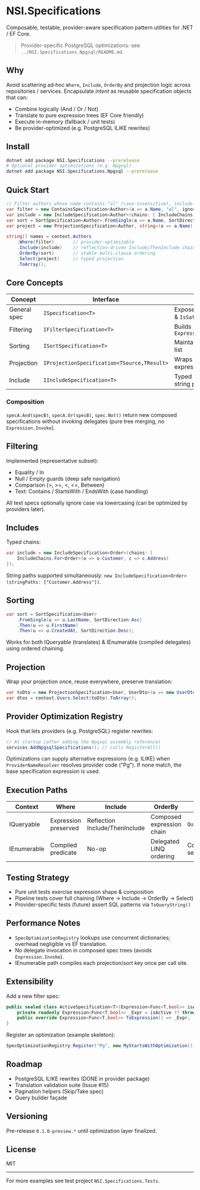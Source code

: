﻿# NSI.Specifications

Composable, testable, provider-aware specification pattern utilities for .NET / EF Core.

> Provider-specific PostgreSQL optimizations: see `../NSI.Specifications.Npgsql/README.md`.

## Why

Avoid scattering ad‑hoc `Where`, `Include`, `OrderBy` and projection logic across repositories / services. Encapsulate *intent* as reusable specification objects that can:

* Combine logically (And / Or / Not)
* Translate to pure expression trees (EF Core friendly)
* Execute in-memory (fallback / unit tests)
* Be provider-optimized (e.g. PostgreSQL ILIKE rewrites)

## Install

```bash
dotnet add package NSI.Specifications --prerelease
# Optional provider optimizations (e.g. Npgsql)
dotnet add package NSI.Specifications.Npgsql --prerelease
```

## Quick Start

```csharp
// Filter authors whose name contains "al" (case-insensitive), include books, sort, project names.
var filter = new ContainsSpecification<Author>(a => a.Name, "al", ignoreCase: true);
var include = new IncludeSpecification<Author>(chains: [ IncludeChains.For<Author>(a => a.Books) ]);
var sort = SortSpecification<Author>.FromSingle(a => a.Name, SortDirection.Asc);
var project = new ProjectionSpecification<Author, string>(a => a.Name);

string[] names = context.Authors
	.Where(filter)       // provider-optimizable
	.Include(include)    // reflection-driven Include/ThenInclude chain
	.OrderBy(sort)       // stable multi-clause ordering
	.Select(project)     // typed projection
	.ToArray();
```

## Core Concepts

| Concept | Interface | Notes |
|---------|-----------|-------|
| General spec | `ISpecification<T>` | Exposes `ToExpression()` & `IsSatisfiedBy()` |
| Filtering | `IFilterSpecification<T>` | Builds `Expression<Func<T,bool>>` |
| Sorting | `ISortSpecification<T>` | Maintains ordered clause list |
| Projection | `IProjectionSpecification<TSource,TResult>` | Wraps selector expression |
| Include | `IIncludeSpecification<T>` | Typed lambda chains + string paths |

### Composition

`specA.And(specB)`, `specA.Or(specB)`, `spec.Not()` return new composed specifications without invoking delegates (pure tree merging, no `Expression.Invoke`).

## Filtering

Implemented (representative subset):

* Equality / In
* Null / Empty guards (deep safe navigation)
* Comparison (>, >=, <, <=, Between)
* Text: Contains / StartsWith / EndsWith (case handling)

All text specs optionally ignore case via lowercasing (can be optimized by providers later).

## Includes

Typed chains:

```csharp
var include = new IncludeSpecification<Order>(chains: [
	IncludeChains.For<Order>(o => o.Customer, c => c.Address)
]);
```

String paths supported simultaneously: `new IncludeSpecification<Order>(stringPaths: ["Customer.Address"])`.

## Sorting

```csharp
var sort = SortSpecification<User>
	.FromSingle(u => u.LastName, SortDirection.Asc)
	.Then(u => u.FirstName)
	.Then(u => u.CreatedAt, SortDirection.Desc);
```

Works for both IQueryable (translates) & IEnumerable (compiled delegates) using ordered chaining.

## Projection

Wrap your projection once, reuse everywhere, preserve translation:

```csharp
var toDto = new ProjectionSpecification<User, UserDto>(u => new UserDto(u.Id, u.Email));
var dtos = context.Users.Select(toDto).ToArray();
```

## Provider Optimization Registry

Hook that lets providers (e.g. PostgreSQL) register rewrites:

```csharp
// At startup (after adding the Npgsql assembly reference)
services.AddNpgsqlSpecifications(); // calls RegisterAll()
```

Optimizations can supply alternative expressions (e.g. ILIKE) when `ProviderNameResolver` resolves provider code ("Pg"). If none match, the base specification expression is used.

## Execution Paths

| Context | Where | Include | OrderBy | Select |
|---------|-------|---------|---------|--------|
| IQueryable | Expression preserved | Reflection Include/ThenInclude | Composed expression chain | `Queryable.Select` |
| IEnumerable | Compiled predicate | No-op | Delegated LINQ ordering | Compiled selector |

## Testing Strategy

* Pure unit tests exercise expression shape & composition
* Pipeline tests cover full chaining (Where → Include → OrderBy → Select)
* Provider-specific tests (future) assert SQL patterns via `ToQueryString()`

## Performance Notes

* `SpecOptimizationRegistry` lookups use concurrent dictionaries; overhead negligible vs EF translation.
* No delegate invocation in composed spec trees (avoids `Expression.Invoke`).
* IEnumerable path compiles each projection/sort key once per call site.

## Extensibility

Add a new filter spec:

```csharp
public sealed class ActiveSpecification<T>(Expression<Func<T,bool>> isActive) : Specification<T>, IFilterSpecification<T> {
	private readonly Expression<Func<T,bool>> _Expr = isActive ?? throw new ArgumentNullException(nameof(isActive));
	public override Expression<Func<T,bool>> ToExpression() => _Expr;
}
```

Register an optimization (example skeleton):

```csharp
SpecOptimizationRegistry.Register("Pg", new MyStartsWithOptimization());
```

## Roadmap

* PostgreSQL ILIKE rewrites (DONE in provider package)
* Translation validation suite (Issue #15)
* Pagination helpers (Skip/Take spec)
* Query builder façade

## Versioning

Pre-release `0.1.0-preview.*` until optimization layer finalized.

## License

MIT

---

For more examples see test project `NSI.Specifications.Tests`.
